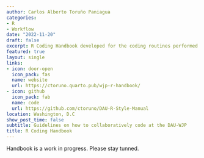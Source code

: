 ```yaml
---
author: Carlos Alberto Toruño Paniagua
categories:
- R
- Workflow
date: "2022-11-20"
draft: false
excerpt: R Coding Handbook developed for the coding routines performed by the Data Analytics Unit at the World Justice Project 
featured: true
layout: single
links:
- icon: door-open
  icon_pack: fas
  name: website
  url: https://ctoruno.quarto.pub/wjp-r-handbook/
- icon: github
  icon_pack: fab
  name: code
  url: https://github.com/ctoruno/DAU-R-Style-Manual
location: Washington, D.C
show_post_time: false
subtitle: Guidelines on how to collaboratively code at the DAU-WJP
title: R Coding Handbook
---
```


Handbook is a work in progress. Please stay tunned.
